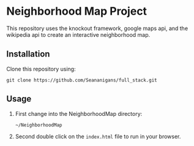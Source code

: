 # Neighborhood Map Project
This repository uses the knockout framework, google maps api, and the wikipedia api to create an interactive neighborhood map.

## Installation

Clone this repository using:

`git clone https://github.com/Seananigans/full_stack.git`


## Usage

1. First change into the NeighborhoodMap directory:

	`~/NeighborhoodMap`

2. Second double click on the `index.html` file to run in your browser.